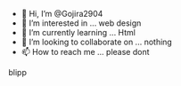 - 👋 Hi, I’m @Gojira2904
- 👀 I’m interested in ... web design
- 🌱 I’m currently learning ... Html
- 💞️ I’m looking to collaborate on ... nothing
- 📫 How to reach me ... please dont

<!---
Gojira2904/Gojira2904 is a ✨ special ✨ repository because its `README.md` (this file) appears on your GitHub profile.
You can click the Preview link to take a look at your changes.
--->
blipp
